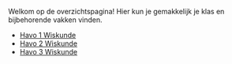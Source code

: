 Welkom op de overzichtspagina! Hier kun je gemakkelijk je klas en bijbehorende vakken vinden.

- [Havo 1 Wiskunde](?md=wiskunde/h1/main.md)
- [Havo 2 Wiskunde](?md=wiskunde/h2/main.md)
- [Havo 3 Wiskunde](?md=wiskunde/h3/main.md)
